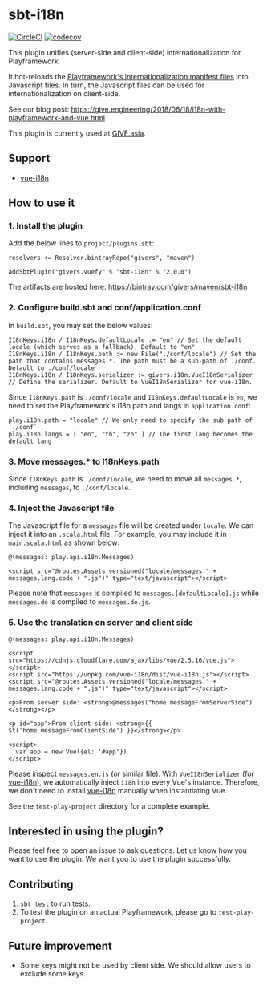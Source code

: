 sbt-i18n
=========

[![CircleCI](https://circleci.com/gh/GIVESocialMovement/sbt-i18n/tree/master.svg?style=shield)](https://circleci.com/gh/GIVESocialMovement/sbt-i18n/tree/master)
[![codecov](https://codecov.io/gh/GIVESocialMovement/sbt-i18n/branch/master/graph/badge.svg)](https://codecov.io/gh/GIVESocialMovement/sbt-i18n)

This plugin unifies (server-side and client-side) internationalization for Playframework.

It hot-reloads the [Playframework's internationalization manifest files](https://www.playframework.com/documentation/2.6.x/ScalaI18N) into Javascript files.
In turn, the Javascript files can be used for internationalization on client-side.

See our blog post: https://give.engineering/2018/06/18/i18n-with-playframework-and-vue.html

This plugin is currently used at [GIVE.asia](https://give.asia).

Support
----------------

* [vue-i18n](https://github.com/kazupon/vue-i18n)


How to use it
---------------

### 1. Install the plugin

Add the below lines to `project/plugins.sbt`:

```
resolvers += Resolver.bintrayRepo("givers", "maven")

addSbtPlugin("givers.vuefy" % "sbt-i18n" % "2.0.0")
```

The artifacts are hosted here: https://bintray.com/givers/maven/sbt-i18n


### 2. Configure build.sbt and conf/application.conf

In `build.sbt`, you may set the below values:

```
I18nKeys.i18n / I18nKeys.defaultLocale := "en" // Set the default locale (which serves as a fallback). Default to "en"
I18nKeys.i18n / I18nKeys.path := new File("./conf/locale") // Set the path that contains messages.*. The path must be a sub-path of ./conf. Default to ./conf/locale
I18nKeys.i18n / I18nKeys.serializer := givers.i18n.VueI18nSerializer // Define the serializer. Default to VueI18nSerializer for vue-i18n.
```

Since `I18nKeys.path` is `./conf/locale` and `I18nKeys.defaultLocale` is `en`,
we need to set the Playframework's i18n path and langs in `application.conf`:

```
play.i18n.path = "locale" // We only need to specify the sub path of `./conf`
play.i18n.langs = [ "en", "th", "zh" ] // The first lang becomes the default lang
```


### 3. Move messages.* to I18nKeys.path

Since `I18nKeys.path` is `./conf/locale`, we need to move all `messages.*`, including `messages`, to `./conf/locale`.


### 4. Inject the Javascript file

The Javascript file for a `messages` file will be created under `locale`. We can inject it into an `.scala.html` file.
For example, you may include it in `main.scala.html` as shown below:

```
@(messages: play.api.i18n.Messages)

<script src="@routes.Assets.versioned("locale/messages." + messages.lang.code + ".js")" type="text/javascript"></script>
```

Please note that `messages` is compiled to `messages.[defaultLocale].js` while `messages.de` is compiled to `messages.de.js`.


### 5. Use the translation on server and client side

```
@(messages: play.api.i18n.Messages)

<script src="https://cdnjs.cloudflare.com/ajax/libs/vue/2.5.16/vue.js"></script>
<script src="https://unpkg.com/vue-i18n/dist/vue-i18n.js"></script>
<script src="@routes.Assets.versioned("locale/messages." + messages.lang.code + ".js")" type="text/javascript"></script>

<p>From server side: <strong>@messages("home.messageFromServerSide")</strong></p>

<p id="app">From client side: <strong>{{ $t('home.messageFromClientSide') }}</strong></p>

<script>
  var app = new Vue({el: '#app'})
</script>
```

Please inspect `messages.en.js` (or similar file). With `VueI18nSerializer` (for [vue-i18n](https://github.com/kazupon/vue-i18n)), we automatically inject `i18n` into every Vue's instance.
Therefore, we don't need to install [vue-i18n](https://github.com/kazupon/vue-i18n) manually when instantiating Vue.

See the `test-play-project` directory for a complete example.


Interested in using the plugin?
---------------------------------

Please feel free to open an issue to ask questions. Let us know how you want to use the plugin. We want you to use the plugin successfully.


Contributing
--------------

1. `sbt test` to run tests.
2. To test the plugin on an actual Playframework, please go to `test-play-project`.


Future improvement
--------------------

* Some keys might not be used by client side. We should allow users to exclude some keys.
